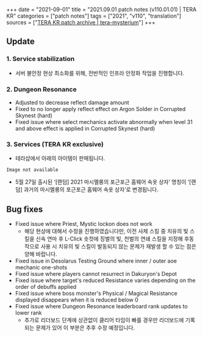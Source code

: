 +++
date = "2021-09-01"
title = "2021.09.01 patch notes (v110.01.01) | TERA KR"
categories = ["patch notes"]
tags = ["2021", "v110", "translation"]
sources = ["[TERA KR patch archive | tera-mysterium](/ko/patch/2021/v110-01-01)"]
+++

## Update

### **1.** Service stabilization
- 서버 불안정 현상 최소화를 위해, 전반적인 인프라 안정화 작업을 진행합니다.

### **2.** Dungeon Resonance
- Adjusted to decrease reflect damage amount
- Fixed to no longer apply reflect effect on Argon Solder in Corrupted Skynest (hard)
- Fixed issue where select mechanics activate abnormally when level 31 and above effect is applied in Corrupted Skynest (hard)

### **3.** Services (TERA KR exclusive)
- 테라샵에서 아래의 아이템이 판매됩니다.

`Image not available`

- 5월 27일 출시된 ‘[랜덤] 2021 마시멜룽의 포근포근 홈웨어 속옷 상자’ 명칭이 ‘[랜덤] 과거의 마시멜룽의 포근포근 홈웨어 속옷 상자’로 변경됩니다.

## Bug fixes

- Fixed issue where Priest, Mystic lockon does not work
  - 해당 현상에 대해서 수정을 진행하였습니다만, 이전 사제 스킬 중 치유의 빛 스킬을 신속 연마 후 L-Click 숏컷에 징벌의 빛, 천벌의 연쇄 스킬을 지정해 후동작으로 사용 시 치유의 빛 스킬이 발동되지 않는 문제가 재발생 할 수 있는 점은 양해 바랍니다.
- Fixed issue in Desolarus Testing Ground where inner / outer aoe mechanic one-shots
- Fixed issue where players cannot resurrect in Dakuryon's Depot
- Fixed issue where target's reduced Resistance varies depending on the order of debuffs applied
- Fixed issue where boss monster's Physical / Magical Resistance displayed disappears when it is reduced below 0
- Fixed issue where Dungeon Resonance leaderboard rank updates to lower rank
  - 추가로 리더보드 단계에 상관없이 클리어 타임이 빠를 경우만 리더보드에 기록되는 문제가 있어 이 부분은 추후 수정 예정입니다.
